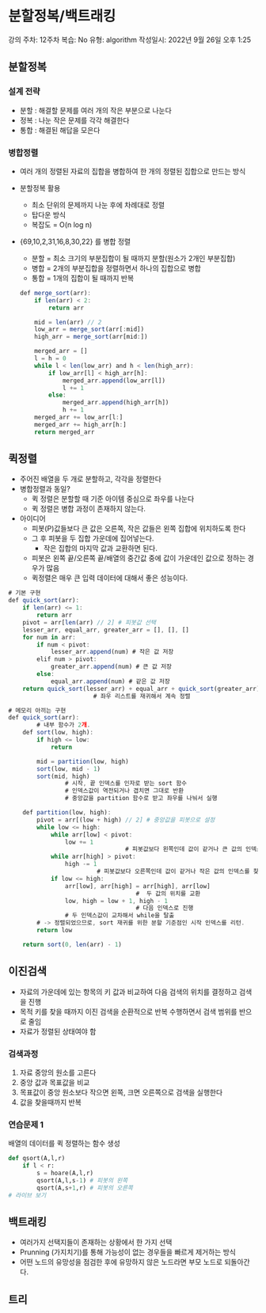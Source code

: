 # 분할정복/백트래킹

강의 주차: 12주차
복습: No
유형: algorithm
작성일시: 2022년 9월 26일 오후 1:25

## 분할정복

### 설계 전략

- 분할 : 해결할 문제를 여러 개의 작은 부분으로 나눈다
- 정복 : 나눈 작은 문제를 각각 해결한다
- 통합 : 해결된 해답을 모은다

### 병합정렬

- 여러 개의 정렬된 자료의 집합을 병합하여 한 개의 정렬된 집합으로 만드는 방식
- 분할정복 활용
    - 최소 단위의 문제까지 나눈 후에 차례대로 정렬
    - 탑다운 방식
    - 복잡도  = O(n log n)
- {69,10,2,31,16,8,30,22} 를 병합 정렬
    - 분할 = 최소 크기의 부분집합이 될 때까지 분할(원소가 2개인 부분집합)
    - 병합 = 2개의 부분집합을 정렬하면서 하나의 집합으로 병합
    - 통합 = 1개의 집합이 될 때까지 반복
    
    ```jsx
    def merge_sort(arr):
        if len(arr) < 2:
            return arr
    
        mid = len(arr) // 2
        low_arr = merge_sort(arr[:mid])
        high_arr = merge_sort(arr[mid:])
    
        merged_arr = []
        l = h = 0
        while l < len(low_arr) and h < len(high_arr):
            if low_arr[l] < high_arr[h]:
                merged_arr.append(low_arr[l])
                l += 1
            else:
                merged_arr.append(high_arr[h])
                h += 1
        merged_arr += low_arr[l:]
        merged_arr += high_arr[h:]
        return merged_arr
    ```
    

## 퀵정렬

- 주어진 배열을 두 개로 분할하고, 각각을 정렬한다
- 병합정렬과 동일?
    - 퀵 정렬은 분할할 때 기준 아이템 중심으로 좌우를 나눈다
    - 퀵 정렬은 병합 과정이 존재하지 않는다.
- 아이디어
    - 피봇(P)값들보다 큰 값은 오른쪽, 작은 값들은 왼쪽 집합에 위치하도록 한다
    - 그 후 피봇을 두 집합 가운데에 집어넣는다.
        - 작은 집합의 마지막 값과 교환하면 된다.
    - 피봇은 왼쪽 끝/오른쪽 끝/배열의 중간값 중에 값이 가운데인 값으로 정하는 경우가 많음
    - 퀵정렬은 매우 큰 입력 데이터에 대해서 좋은 성능이다.

```jsx
# 기본 구현
def quick_sort(arr):
    if len(arr) <= 1:
        return arr
    pivot = arr[len(arr) // 2] # 피봇값 선택
    lesser_arr, equal_arr, greater_arr = [], [], []
    for num in arr:
        if num < pivot:
            lesser_arr.append(num) # 작은 값 저장
        elif num > pivot:
            greater_arr.append(num) # 큰 값 저장
        else:
            equal_arr.append(num) # 같은 값 저장
    return quick_sort(lesser_arr) + equal_arr + quick_sort(greater_arr) 
						# 좌우 리스트를 재귀해서 계속 정렬
```

```jsx
# 메모리 아끼는 구현
def quick_sort(arr):
		# 내부 함수가 2개.
    def sort(low, high):
        if high <= low:
            return

        mid = partition(low, high)
        sort(low, mid - 1)
        sort(mid, high)
				# 시작, 끝 인덱스를 인자로 받는 sort 함수
				# 인덱스값이 역전되거나 겹치면 그대로 반환
				# 중앙값을 partition 함수로 받고 좌우를 나눠서 실행

    def partition(low, high):
        pivot = arr[(low + high) // 2] # 중앙값을 피봇으로 설정
        while low <= high:
            while arr[low] < pivot:
                low += 1
								 # 피봇값보다 왼쪽인데 값이 같거나 큰 값의 인덱스를 찾기 위한 반복
            while arr[high] > pivot:
                high -= 1
						 # 피봇값보다 오른쪽인데 값이 같거나 작은 값의 인덱스를 찾기 위한 반복
            if low <= high:
                arr[low], arr[high] = arr[high], arr[low]
									#  두 값의 위치를 교환
                low, high = low + 1, high - 1
									# 다음 인덱스로 진행
				# 두 인덱스값이 교차해서 while을 탈출 
        # -> 정렬되었으므로, sort 재귀를 위한 분할 기준점인 시작 인덱스를 리턴.
        return low

    return sort(0, len(arr) - 1)
```

## 이진검색

- 자료의 가운데에 있는 항목의 키 값과 비교하여 다음 검색의 위치를 결정하고 검색을 진행
- 목적 키를 찾을 때까지 이진 검색을 순환적으로 반복 수행하면서 검색 범위를 반으로 줄임
- 자료가 정렬된 상태여야 함

### 검색과정

1. 자료 중앙의 원소를 고른다
2. 중앙 값과 목표값을 비교
3. 목표값이 중앙 원소보다 작으면 왼쪽, 크면 오른쪽으로 검색을 실행한다
4. 값을 찾을때까지 반복

### 연습문제 1

배열의 데이터를 퀵 정렬하는 함수 생성

```python
def qsort(A,l,r)
	if l < r:
		s = hoare(A,l,r)
		qsort(A,l,s-1) # 피봇의 왼쪽
		qsort(A,s+1,r) # 피봇의 오른쪽
# 라이브 보기
```

## 백트래킹

- 여러가지 선택지들이 존재하는 상황에서 한 가지 선택
- Prunning (가지치기)를 통해 가능성이 없는 경우들을 빠르게 제거하는 방식
- 어떤 노드의 유망성을 점검한 후에 유망하지 않은 노드라면 부모 노드로 되돌아간다.

## 트리